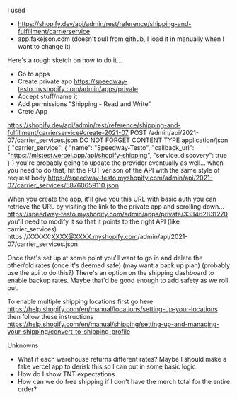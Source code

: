 I used
- https://shopify.dev/api/admin/rest/reference/shipping-and-fulfillment/carrierservice
- app.fakejson.com (doesn't pull from github, I load it in manually when I want to change it)

Here's a rough sketch on how to do it...
- Go to apps
- Create private app https://speedway-testo.myshopify.com/admin/apps/private
- Accept stuff/name it
- Add permissions "Shipping - Read and Write"
- Crete App

https://shopify.dev/api/admin/rest/reference/shipping-and-fulfillment/carrierservice#create-2021-07
POST 
/admin/api/2021-07/carrier_services.json
DO NOT FORGET CONTENT TYPE application/json
{
  "carrier_service": {
    "name": "Speedway-Testo",
    "callback_url": "https://mlstest.vercel.app/api/shopify-shipping",
    "service_discovery": true
  }
}
you're probably going to update the provider eventually as well... when you need to do that, hit the PUT verison of the API with the same style of request body
https://speedway-testo.myshopify.com/admin/api/2021-07/carrier_services/58760659110.json

When you create the app, it'll give you this URL with basic auth
you can retrieve the URL by visiting the link to the private app and scrolling down...
https://speedway-testo.myshopify.com/admin/apps/private/333462831270
you'll need to modify it so that it points to the right API (like carrier_services)
https://XXXXX:XXXX@XXXX.myshopify.com/admin/api/2021-07/carrier_services.json

Once that's set up at some point you'll want to go in and delete the other/old rates (once it's deemed safe) (may want a back up plan) (probably use the api to do this?)
There's an option on the shipping dashboard to enable backup rates. Maybe that'd be good enough to add safety as we roll out.

To enable multiple shipping locations first go here
https://help.shopify.com/en/manual/locations/setting-up-your-locations
then follow these instructions
https://help.shopify.com/en/manual/shipping/setting-up-and-managing-your-shipping/convert-to-shipping-profile

Unknowns
- What if each warehouse returns different rates? Maybe I should make a fake vercel app to derisk this so I can put in some basic logic
- How do I show TNT expectations
- How can we do free shipping if I don't have the merch total for the entire order?
